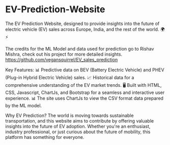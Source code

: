 # EV-Prediction-Website
The EV Prediction Website, designed to provide insights into the future of electric vehicle (EV) sales across Europe, India, and the rest of the world. 🌍⚡

The credits for the ML Model and data used for prediction go to Rishav Mishra, check out his project for more detailed insights. 
https://github.com/vegansquirrel/EV_sales_prediction

Key Features:
📊 Predictive data on BEV (Battery Electric Vehicle) and PHEV (Plug-in Hybrid Electric Vehicle) sales.
📈 Historical data for a comprehensive understanding of the EV market trends.
🖥️ Built with HTML, CSS, Javascript, ChartJs, and Bootstrap for a seamless and interactive user experience.
📊 The site uses ChartJs to view the CSV format data prepared by the ML model.

Why EV Prediction? 
The world is moving towards sustainable transportation, and this website aims to contribute by offering valuable insights into the future of EV adoption. Whether you're an enthusiast, industry professional, or just curious about the future of mobility, this platform has something for everyone.
